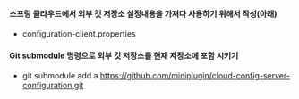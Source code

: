 #### 스프링 클라우드에서 외부 깃 저장소 설정내용을 가져다 사용하기 위해서 작성(아래)
- configuration-client.properties

#### Git submodule 명령으로 외부 깃 저장소를 현재 저장소에 포함 시키기
- git submodule add a https://github.com/miniplugin/cloud-config-server-configuration.git